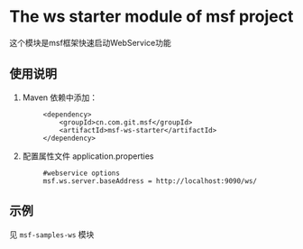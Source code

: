 # The ws starter module of msf project #
这个模块是msf框架快速启动WebService功能

## 使用说明 ##

1. Maven 依赖中添加：

            <dependency>
                <groupId>cn.com.git.msf</groupId>
                <artifactId>msf-ws-starter</artifactId>
            </dependency>

2. 配置属性文件 application.properties

            #webservice options
            msf.ws.server.baseAddress = http://localhost:9090/ws/

## 示例 ##

见 `msf-samples-ws` 模块